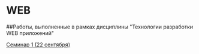 # WEB
##Работы, выполненные в рамках дисциплины  "Технологии разработки WEB приложений"

[Семинар 1 (22 сентября)](https://github.com/PolinaBrusova/WEB/tree/main/seminar12)
